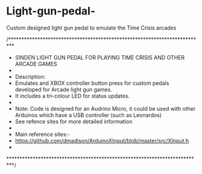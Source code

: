 # Light-gun-pedal-
Custom designed light gun pedal to emulate the Time Crisis arcades

 /**************************************************************************
 * SINDEN LIGHT GUN PEDAL FOR PLAYING TIME CRISIS AND OTHER ARCADE GAMES
 * 
 * Description:  
 * Emulates and XBOX controller button press for custom pedals developed for Arcade light gun games.
 * It includes a tri-colour LED for status updates.
 * 
 * Note: Code is designed for an Audrino Micro, it could be used with other Arduinos which have a USB controller (such as Leonardos)
 * See refence sites for more detailed information
 * 
 * Main reference sites:- 
 * https://github.com/dmadison/ArduinoXInput/blob/master/src/XInput.h
 * 
 **************************************************************************/
